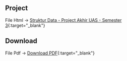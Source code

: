## Project
File Html -> [Struktur Data - Project Akhir UAS - Semester 3](https://nuevoquerto.github.io/project.html){:target="_blank"}

## Download
File Pdf -> [Download PDF](https://drive.google.com/file/d/18EBtyO-hFFNR29uQj-_gHYbDkGToQvX7/view?usp=sharing){:target="_blank"}
